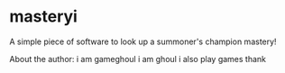 # masteryi
A simple piece of software to look up a summoner's champion mastery!

About the author: i am gameghoul i am ghoul i also play games thank
